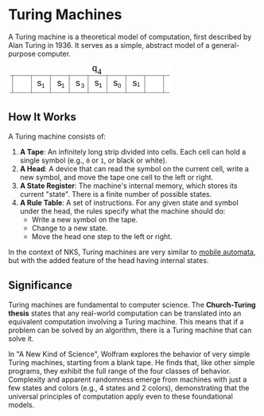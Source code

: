 # Turing Machines

A Turing machine is a theoretical model of computation, first described by Alan Turing in 1936. It serves as a simple, abstract model of a general-purpose computer.

![Turing Machine Structure](images/turing-machines/turing-machine-diagram-1.png)

## How It Works

A Turing machine consists of:

1.  **A Tape**: An infinitely long strip divided into cells. Each cell can hold a single symbol (e.g., `0` or `1`, or black or white).
2.  **A Head**: A device that can read the symbol on the current cell, write a new symbol, and move the tape one cell to the left or right.
3.  **A State Register**: The machine's internal memory, which stores its current "state". There is a finite number of possible states.
4.  **A Rule Table**: A set of instructions. For any given state and symbol under the head, the rules specify what the machine should do:
    *   Write a new symbol on the tape.
    *   Change to a new state.
    *   Move the head one step to the left or right.

In the context of NKS, Turing machines are very similar to [mobile automata](annotation:mobile-automata), but with the added feature of the head having internal states.

## Significance

Turing machines are fundamental to computer science. The **Church-Turing thesis** states that any real-world computation can be translated into an equivalent computation involving a Turing machine. This means that if a problem can be solved by an algorithm, there is a Turing machine that can solve it.

In "A New Kind of Science", Wolfram explores the behavior of very simple Turing machines, starting from a blank tape. He finds that, like other simple programs, they exhibit the full range of the four classes of behavior. Complexity and apparent randomness emerge from machines with just a few states and colors (e.g., 4 states and 2 colors), demonstrating that the universal principles of computation apply even to these foundational models.